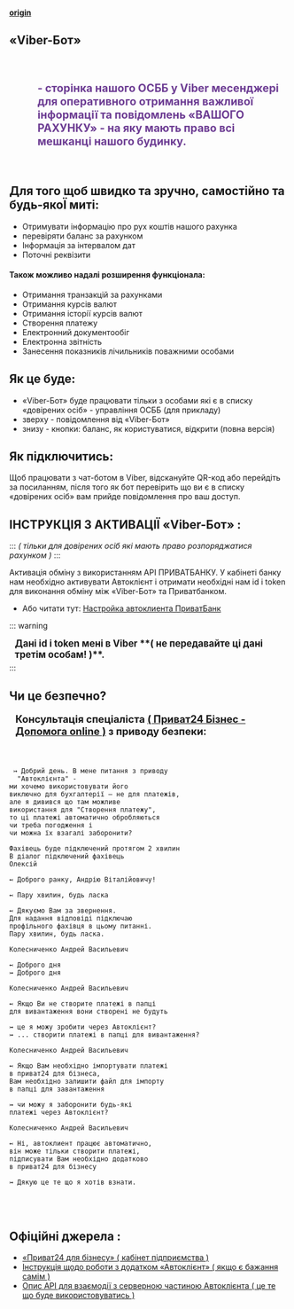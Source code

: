 #### [origin](https://osbb-44.vercel.app/?sets-id=3#/read--url-md?sets-id=2&url=https%3A%2F%2Fosbb-gr-44.github.io%2Fpub%2Fblog%2Fpryvatbank-avtoklient__viber-bot%2Fabout.md)

## «Viber-Бот»

<div style="font-size:1.4em; font-weight: bold; padding: 1.3em 0 0.8em 2.6em; color: #6d3d93; "><p> - сторінка нашого ОСББ у Viber месенджері для оперативного отримання важливої інформації та повідомлень «ВАШОГО РАХУНКУ» - на яку мають право всі мешканці нашого будинку. </p></div>

<div type="loc-img" src="https://retailers.ua/media/news/1100-s-crop-w/00/08/8698/viber-chatbot-15492-15506.jpg"></div>

## Для того щоб швидко та зручно, самостійно та будь-якоЇ миті:

* Отримувати інформацію про рух коштів нашого рахунка
* перевіряти баланс за рахунком
* Інформація за інтервалом дат
* Поточні реквізити

#### Також можливо надалі розширення функціонала:

* Отримання транзакцій за рахунками
* Отримання курсів валют
* Отримання історії курсів валют
* Створення платежу
* Електронний документообіг
* Електронна звітність
* Занесення показників лічильників поважними особами

## Як це буде:

* «Viber-Бот» буде працювати тільки з особами які є в списку «довірених осіб» - управління ОСББ (для прикладу)
* зверху - повідомлення від «Viber-Бот»
* знизу - кнопки: баланс, як користуватися, відкрити (повна версія)

## Як підключитись:

Щоб працювати з чат-ботом в Viber, відскануйте QR-код або перейдіть за посиланням, після того як бот перевірить що ви є в списку «довірених осіб» вам прийде повідомлення про ваш доступ.

## ІНСТРУКЦІЯ З АКТИВАЦІЇ «Viber-Бот» :

:::
_( тільки для довірених осіб які мають право розпоряджатися рахунком )_
:::

Активація обміну з використанням API ПРИВАТБАНКУ. У кабінеті банку нам необхідно активувати Автоклієнт і отримати необхідні нам id і token для виконання обміну між «Viber-Бот»
та Приватбанком.

<div src="https://www.youtube.com/embed/ZLGQT4C82CI?rel=0" />

* Або читати тут: [Настройка автоклиента ПриватБанк](https://wiki.mikbill.pro/billing/preferences/payment_system/privat_vipiska_2#)

::: warning

<div style="font-size:1.2em; font-weight: bolder; padding: 0 0 0.3em .6em; ">Дані id і token мені в Viber **( не передавайте ці дані третім особам! )**.</div>
:::

## Чи це безпечно?

<div style="font-size:1.3em; font-weight: bolder; padding: 0 0 0.3em .6em; "><p>Консультація спеціаліста <a href="https://24.privatbank.ua" class="q-markdown--link q-markdown--link-external" target="_blank">( Приват24 Бізнес - Допомога online )</a> з приводу безпеки:</p></div>
<br/>

```
 ↣ Добрий день. В мене питання з приводу
  "Автоклієнта" -
ми хочемо використовувати його
виключно для бухгалтерії — не для платежів,
але я дивився що там можливе
використання для "Створення платежу",
то ці платежі автоматично обробляються
чи треба погодження і
чи можна їх взагалі заборонити?

Фахівець буде підключений протягом 2 хвилин
В діалог підключений фахівець
Олексій

↢ Доброго ранку, Андрію Віталійовичу!

↢ Пару хвилин, будь ласка

↢ Дякуємо Вам за звернення.
Для надання відповіді підключаю
профільного фахівця в цьому питанні.
Пару хвилин, будь ласка.

Колесниченко Андрей Васильевич

↢ Доброго дня
↣ Доброго дня

Колесниченко Андрей Васильевич

↢ Якщо Ви не створите платежі в папці
для вивантаження вони створені не будуть

↣ це я можу зробити через Автоклієнт?
↣ ... створити платежі в папці для вивантаження?

Колесниченко Андрей Васильевич

↢ Якщо Вам необхідно імпортувати платежі
в приват24 для бізнеса,
Вам необхідно залишити файл для імпорту
в папці для завантаження

↣ чи можу я заборонити будь-які
платежі через Автоклієнт?

Колесниченко Андрей Васильевич

↢ Ні, автоклиент працює автоматично,
він може тільки створити платежі,
підписувати Вам необхідно додатково
в приват24 для бізнесу

↣ Дякую це те що я хотів взнати.

```

<br/><br/>

## Офіційні джерела :

* [«Приват24 для бізнесу» ( кабінет підприємства )](https://24.privatbank.ua)
* [Інструкція щодо роботи з додатком «Автоклієнт» ( якщо є бажання самім )](https://docs.google.com/document/d/e/2PACX-1vS8rx2WKg69o6JvG5L4AhSXcU6vxXcJph6WK84qJcAYDBvsNYEob57jDMQhbosjc9gRS5bOTqTXf0vb/pub)
* [Опис API для взаємодії з серверною частиною Автоклієнта ( це те що буде використовуватись )](https://docs.google.com/document/d/e/2PACX-1vTtKvGa3P4E-lDqLg3bHRF6Wi9S7GIjSMFEFxII5qQZBGxuTXs25hQNiUU1hMZQhOyx6BNvIZ1bVKSr/pub)
